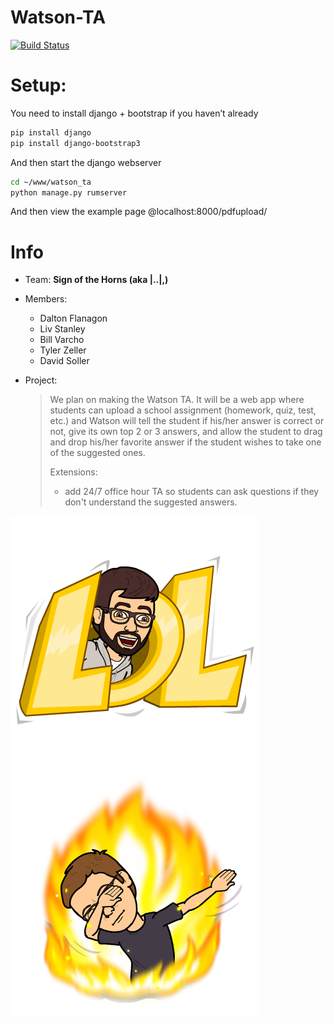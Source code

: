 # Watson-TA
[![Build Status](https://travis-ci.org/signofthehorns/watson-ta.svg?branch=master)](https://travis-ci.org/signofthehorns/watson-ta)

# Setup:
You need to install django + bootstrap if you haven’t already
```BASH
pip install django
pip install django-bootstrap3
```
And then start the django webserver
```BASH
cd ~/www/watson_ta
python manage.py rumserver
```
And then view the example page @localhost:8000/pdfupload/

# Info
- Team: **Sign of the Horns (aka |..|,)**
- Members:
  - Dalton Flanagon
  - Liv Stanley
  - Bill Varcho
  - Tyler Zeller
  - David Soller
  
- Project:
  > We plan on making the Watson TA. It will be a web app where students can upload a school assignment (homework, quiz, test, etc.) and Watson will tell the student if his/her answer is correct or not, give its own top 2 or 3 answers, and allow the student to drag and drop his/her favorite answer if the student wishes to take one of the suggested ones.
  >
  > Extensions:
  > - add 24/7 office hour TA so students can ask questions if they don't understand the suggested answers.

![Image of Tyler](https://github.com/signofthehorns/watson-ta/blob/master/lol.png)
![Dab](https://github.com/signofthehorns/watson-ta/blob/master/dab.png)

